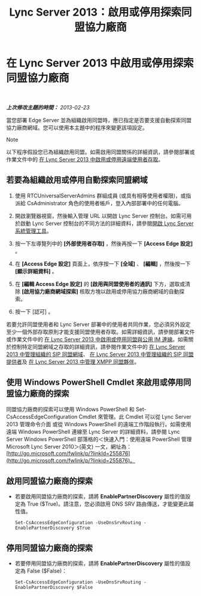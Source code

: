 ﻿---
title: Lync Server 2013：啟用或停用探索同盟協力廠商
TOCTitle: 啟用或停用探索同盟協力廠商
ms:assetid: 91fd036b-b1af-47cf-b1cf-0aa0a783c2aa
ms:mtpsurl: https://technet.microsoft.com/zh-tw/library/Gg182550(v=OCS.15)
ms:contentKeyID: 49291674
ms.date: 08/10/2015
mtps_version: v=OCS.15
ms.translationtype: HT
---

# 在 Lync Server 2013 中啟用或停用探索同盟協力廠商

 

_**上次修改主題的時間：** 2013-02-23_

當您部署 Edge Server 並為組織啟用同盟時，應已指定是否要支援自動探索同盟協力廠商網域。您可以使用本主題中的程序來變更該項設定。

> [!NOTE]  
> 以下程序假設您已為組織啟用同盟。如需啟用同盟關係的詳細資訊，請參閱部署或作業文件中的 <a href="lync-server-2013-enable-or-disable-remote-user-access.md">在 Lync Server 2013 中啟用或停用遠端使用者存取</a>。



## 若要為組織啟用或停用自動探索同盟網域

1.  使用 RTCUniversalServerAdmins 群組成員 (或具有相等使用者權限)，或指派給 CsAdministrator 角色的使用者帳戶，登入內部部署中的任何電腦。

2.  開啟瀏覽器視窗，然後輸入管理 URL 以開啟 Lync Server 控制台。如需可用於啟動 Lync Server 控制台的不同方法的詳細資料，請參閱[開啟 Lync Server 系統管理工具](lync-server-2013-open-lync-server-administrative-tools.md)。

3.  按一下左導覽列中的 **\[外部使用者存取\]** ，然後再按一下 **\[Access Edge 設定\]** 。

4.  在 **\[Access Edge 設定\]** 頁面上，依序按一下 **\[全域\]** 、 **\[編輯\]** ，然後按一下 **\[顯示詳細資料\]** 。

5.  在 **\[編輯 Access Edge 設定\]** 的 **\[啟用與同盟使用者的通訊\]** 下方，選取或清除 **\[啟用協力廠商網域探索\]** 核取方塊以啟用或停用協力廠商網域的自動探索。

6.  按一下 \[認可\] 。

若要允許同盟使用者和 Lync Server 部署中的使用者共同作業，您必須另外設定至少一個外部存取原則才能支援同盟使用者存取。如需詳細資訊，請參閱部署文件或作業文件中的 [在 Lync Server 2013 中啟用或停用同盟與公用 IM 連線](lync-server-2013-enable-or-disable-federation-and-public-im-connectivity.md)。如需關於控制特定同盟網域之存取的詳細資訊，請參閱作業文件中的 [在 Lync Server 2013 中管理組織的 SIP 同盟網域](lync-server-2013-manage-sip-federated-domains-for-your-organization.md)、 [在 Lync Server 2013 中管理組織的 SIP 同盟提供者](lync-server-2013-manage-sip-federated-providers-for-your-organization.md)及 [在 Lync Server 2013 中管理 XMPP 同盟夥伴](lync-server-2013-manage-xmpp-federated-partners-for-your-organization.md)。

## 使用 Windows PowerShell Cmdlet 來啟用或停用同盟協力廠商的探索

同盟協力廠商的探索可以使用 Windows PowerShell 和 Set-CsAccessEdgeConfiguration Cmdlet 來管理。此 Cmdlet 可以從 Lync Server 2013 管理命令介面 或從 Windows PowerShell 的遠端工作階段執行。如需使用遠端 Windows PowerShell 連線至 Lync Server 的詳細資料，請參閱 Lync Server Windows PowerShell 部落格的＜快速入門：使用遠端 PowerShell 管理 Microsoft Lync Server 2010＞(英文) 一文，網址為：[http://go.microsoft.com/fwlink/p/?linkId=255876](http://go.microsoft.com/fwlink/p/?linkid=255876)。

## 啟用同盟協力廠商的探索

  - 若要啟用同盟協力廠商的探索，請將 **EnablePartnerDiscovery** 屬性的值設定為 True ($True)。請注意，您必須啟用 DNS SRV 路由傳送，才能變更此屬性值。
    
        Set-CsAccessEdgeConfiguration -UseDnsSrvRouting -EnablePartnerDiscovery $True

## 停用同盟協力廠商的探索

  - 若要停用同盟協力廠商的探索，請將 **EnablePartnerDiscovery** 屬性的值設定為 False ($False)：
    
        Set-CsAccessEdgeConfiguration -UseDnsSrvRouting -EnablePartnerDiscovery $False

